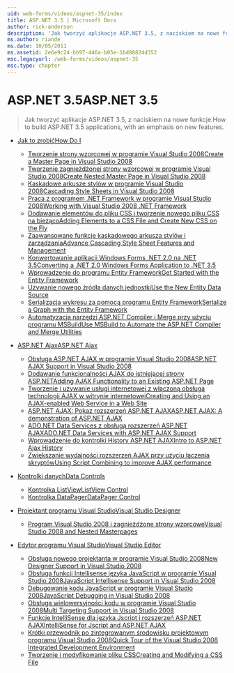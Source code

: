 ```yaml
---
uid: web-forms/videos/aspnet-35/index
title: ASP.NET 3.5 | Microsoft Docs
author: rick-anderson
description: 'Jak tworzyć aplikacje ASP.NET 3.5, z naciskiem na nowe funkcje.'
ms.author: riande
ms.date: 10/05/2011
ms.assetid: 2e6e9c24-bb97-446a-b05e-1bd88824d352
msc.legacyurl: /web-forms/videos/aspnet-35
msc.type: chapter
---
```

<a name="aspnet-35"></a><span data-ttu-id="217ad-103">ASP.NET 3.5</span><span class="sxs-lookup"><span data-stu-id="217ad-103">ASP.NET 3.5</span></span>
====================
> <span data-ttu-id="217ad-104">Jak tworzyć aplikacje ASP.NET 3.5, z naciskiem na nowe funkcje.</span><span class="sxs-lookup"><span data-stu-id="217ad-104">How to build ASP.NET 3.5 applications, with an emphasis on new features.</span></span>


- [<span data-ttu-id="217ad-105">Jak to zrobić</span><span class="sxs-lookup"><span data-stu-id="217ad-105">How Do I</span></span>](how-do-i/index.md)

    - [<span data-ttu-id="217ad-106">Tworzenie strony wzorcowej w programie Visual Studio 2008</span><span class="sxs-lookup"><span data-stu-id="217ad-106">Create a Master Page in Visual Studio 2008</span></span>](how-do-i/how-do-i-create-a-master-page-in-visual-studio-2008.md)
    - [<span data-ttu-id="217ad-107">Tworzenie zagnieżdżonej strony wzorcowej w programie Visual Studio 2008</span><span class="sxs-lookup"><span data-stu-id="217ad-107">Create Nested Master Page in Visual Studio 2008</span></span>](how-do-i/how-do-i-create-nested-master-page-in-visual-studio-2008.md)
    - [<span data-ttu-id="217ad-108">Kaskadowe arkusze stylów w programie Visual Studio 2008</span><span class="sxs-lookup"><span data-stu-id="217ad-108">Cascading Style Sheets in Visual Studio 2008</span></span>](how-do-i/how-do-i-cascading-style-sheets-in-visual-studio-2008.md)
    - [<span data-ttu-id="217ad-109">Praca z programem .NET Framework w programie Visual Studio 2008</span><span class="sxs-lookup"><span data-stu-id="217ad-109">Working with Visual Studio 2008 .NET Framework</span></span>](how-do-i/how-do-i-working-with-visual-studio-2008-net-framework.md)
    - [<span data-ttu-id="217ad-110">Dodawanie elementów do pliku CSS i tworzenie nowego pliku CSS na bieżąco</span><span class="sxs-lookup"><span data-stu-id="217ad-110">Adding Elements to a CSS File and Create New CSS on the Fly</span></span>](how-do-i/how-do-i-adding-elements-to-a-css-file-and-create-new-css-on-the-fly.md)
    - [<span data-ttu-id="217ad-111">Zaawansowane funkcje kaskadowego arkusza stylów i zarządzania</span><span class="sxs-lookup"><span data-stu-id="217ad-111">Advance Cascading Style Sheet Features and Management</span></span>](how-do-i/how-do-i-advance-cascading-style-sheet-features-and-management.md)
    - [<span data-ttu-id="217ad-112">Konwertowanie aplikacji Windows Forms .NET 2.0 na .NET 3.5</span><span class="sxs-lookup"><span data-stu-id="217ad-112">Converting a .NET 2.0 Windows Forms Application to .NET 3.5</span></span>](how-do-i/how-do-i-converting-a-net-20-windows-forms-application-to-net-35.md)
    - [<span data-ttu-id="217ad-113">Wprowadzenie do programu Entity Framework</span><span class="sxs-lookup"><span data-stu-id="217ad-113">Get Started with the Entity Framework</span></span>](how-do-i/how-do-i-get-started-with-the-entity-framework.md)
    - [<span data-ttu-id="217ad-114">Używanie nowego źródła danych jednostki</span><span class="sxs-lookup"><span data-stu-id="217ad-114">Use the New Entity Data Source</span></span>](how-do-i/how-do-i-use-the-new-entity-data-source.md)
    - [<span data-ttu-id="217ad-115">Serializacja wykresu za pomocą programu Entity Framework</span><span class="sxs-lookup"><span data-stu-id="217ad-115">Serialize a Graph with the Entity Framework</span></span>](how-do-i/how-do-i-serialize-a-graph-with-the-entity-framework.md)
    - [<span data-ttu-id="217ad-116">Automatyzacja narzędzi ASP.NET Compiler i Merge przy użyciu programu MSBuild</span><span class="sxs-lookup"><span data-stu-id="217ad-116">Use MSBuild to Automate the ASP.NET Compiler and Merge Utilities</span></span>](how-do-i/how-do-i-use-msbuild-to-automate-the-aspnet-compiler-and-merge-utilities.md)
- [<span data-ttu-id="217ad-117">ASP.NET Ajax</span><span class="sxs-lookup"><span data-stu-id="217ad-117">ASP.NET Ajax</span></span>](aspnet-ajax/index.md)

    - [<span data-ttu-id="217ad-118">Obsługa ASP.NET AJAX w programie Visual Studio 2008</span><span class="sxs-lookup"><span data-stu-id="217ad-118">ASP.NET AJAX Support in Visual Studio 2008</span></span>](aspnet-ajax/aspnet-ajax-support-in-visual-studio-2008.md)
    - [<span data-ttu-id="217ad-119">Dodawanie funkcjonalności AJAX do istniejącej strony ASP.NET</span><span class="sxs-lookup"><span data-stu-id="217ad-119">Adding AJAX Functionality to an Existing ASP.NET Page</span></span>](aspnet-ajax/adding-ajax-functionality-to-an-existing-aspnet-page.md)
    - [<span data-ttu-id="217ad-120">Tworzenie i używanie usługi internetowej z włączoną obsługą technologii AJAX w witrynie internetowej</span><span class="sxs-lookup"><span data-stu-id="217ad-120">Creating and Using an AJAX-enabled Web Service in a Web Site</span></span>](aspnet-ajax/creating-and-using-an-ajax-enabled-web-service-in-a-web-site.md)
    - [<span data-ttu-id="217ad-121">ASP.NET AJAX: Pokaz rozszerzeń ASP.NET AJAX</span><span class="sxs-lookup"><span data-stu-id="217ad-121">ASP.NET AJAX: A demonstration of ASP.NET AJAX</span></span>](aspnet-ajax/aspnet-ajax-a-demonstration-of-aspnet-ajax.md)
    - [<span data-ttu-id="217ad-122">ADO.NET Data Services z obsługą rozszerzeń ASP.NET AJAX</span><span class="sxs-lookup"><span data-stu-id="217ad-122">ADO.NET Data Services with ASP.NET AJAX Support</span></span>](aspnet-ajax/adonet-data-services-with-aspnet-ajax-support.md)
    - [<span data-ttu-id="217ad-123">Wprowadzenie do kontrolki History ASP.NET AJAX</span><span class="sxs-lookup"><span data-stu-id="217ad-123">Intro to ASP.NET Ajax History</span></span>](aspnet-ajax/introduction-to-aspnet-ajax-history.md)
    - [<span data-ttu-id="217ad-124">Zwiększanie wydajności rozszerzeń AJAX przy użyciu łączenia skryptów</span><span class="sxs-lookup"><span data-stu-id="217ad-124">Using Script Combining to improve AJAX performance</span></span>](aspnet-ajax/using-script-combining-to-improve-ajax-performance.md)
- [<span data-ttu-id="217ad-125">Kontrolki danych</span><span class="sxs-lookup"><span data-stu-id="217ad-125">Data Controls</span></span>](data-controls/index.md)

    - [<span data-ttu-id="217ad-126">Kontrolka ListView</span><span class="sxs-lookup"><span data-stu-id="217ad-126">ListView Control</span></span>](data-controls/the-listview-control.md)
    - [<span data-ttu-id="217ad-127">Kontrolka DataPager</span><span class="sxs-lookup"><span data-stu-id="217ad-127">DataPager Control</span></span>](data-controls/the-datapager-control.md)
- [<span data-ttu-id="217ad-128">Projektant programu Visual Studio</span><span class="sxs-lookup"><span data-stu-id="217ad-128">Visual Studio Designer</span></span>](visual-studio-designer/index.md)

    - [<span data-ttu-id="217ad-129">Program Visual Studio 2008 i zagnieżdżone strony wzorcowe</span><span class="sxs-lookup"><span data-stu-id="217ad-129">Visual Studio 2008 and Nested Masterpages</span></span>](visual-studio-designer/visual-studio-2008-and-nested-masterpages.md)
- [<span data-ttu-id="217ad-130">Edytor programu Visual Studio</span><span class="sxs-lookup"><span data-stu-id="217ad-130">Visual Studio Editor</span></span>](visual-studio-editor/index.md)

    - [<span data-ttu-id="217ad-131">Obsługa nowego projektanta w programie Visual Studio 2008</span><span class="sxs-lookup"><span data-stu-id="217ad-131">New Designer Support in Visual Studio 2008</span></span>](visual-studio-editor/new-designer-support-in-visual-studio-2008.md)
    - [<span data-ttu-id="217ad-132">Obsługa funkcji Intellisense języka JavaScript w programie Visual Studio 2008</span><span class="sxs-lookup"><span data-stu-id="217ad-132">JavaScript Intellisense Support in Visual Studio 2008</span></span>](visual-studio-editor/javascript-intellisense-support-in-visual-studio-2008.md)
    - [<span data-ttu-id="217ad-133">Debugowanie kodu JavaScript w programie Visual Studio 2008</span><span class="sxs-lookup"><span data-stu-id="217ad-133">JavaScript Debugging in Visual Studio 2008</span></span>](visual-studio-editor/javascript-debugging-in-visual-studio-2008.md)
    - [<span data-ttu-id="217ad-134">Obsługa wielowersyjności kodu w programie Visual Studio 2008</span><span class="sxs-lookup"><span data-stu-id="217ad-134">Multi Targeting Support in Visual Studio 2008</span></span>](visual-studio-editor/multi-targeting-support-in-visual-studio-2008.md)
    - [<span data-ttu-id="217ad-135">Funkcje IntelliSense dla języka Jscript i rozszerzeń ASP.NET AJAX</span><span class="sxs-lookup"><span data-stu-id="217ad-135">IntelliSense for Jscript and ASP.NET AJAX</span></span>](visual-studio-editor/intellisense-for-jscript-and-aspnet-ajax.md)
    - [<span data-ttu-id="217ad-136">Krótki przewodnik po zintegrowanym środowisku projektowym programu Visual Studio 2008</span><span class="sxs-lookup"><span data-stu-id="217ad-136">Quick Tour of the Visual Studio 2008 Integrated Development Environment</span></span>](visual-studio-editor/quick-tour-of-the-visual-studio-2008-integrated-development-environment.md)
    - [<span data-ttu-id="217ad-137">Tworzenie i modyfikowanie pliku CSS</span><span class="sxs-lookup"><span data-stu-id="217ad-137">Creating and Modifying a CSS File</span></span>](visual-studio-editor/creating-and-modifying-a-css-file.md)
